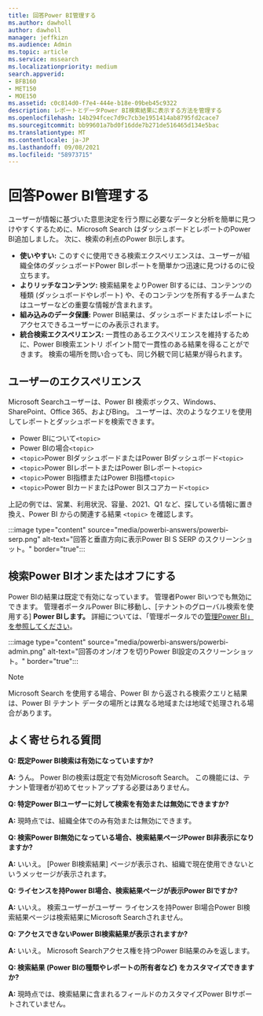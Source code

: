 ```yaml
---
title: 回答Power BI管理する
ms.author: dawholl
author: dawholl
manager: jeffkizn
ms.audience: Admin
ms.topic: article
ms.service: mssearch
ms.localizationpriority: medium
search.appverid:
- BFB160
- MET150
- MOE150
ms.assetid: c0c814d0-f7e4-444e-b18e-09beb45c9322
description: レポートとデータPower BI検索結果に表示する方法を管理する
ms.openlocfilehash: 14b294fcec7d9c7cb3e1951414ab8795fd2cace7
ms.sourcegitcommit: bb99601a7bd0f16dde7b271de516465d134e5bac
ms.translationtype: MT
ms.contentlocale: ja-JP
ms.lasthandoff: 09/08/2021
ms.locfileid: "58973715"
---
```

# <a name="manage-power-bi-answers"></a>回答Power BI管理する

ユーザーが情報に基づいた意思決定を行う際に必要なデータと分析を簡単に見つけやすくするために、Microsoft Search はダッシュボードとレポートのPower BI追加しました。 次に、検索の利点のPower BI示します。

* **使いやすい:** このすぐに使用できる検索エクスペリエンスは、ユーザーが組織全体のダッシュボードPower BIレポートを簡単かつ迅速に見つけるのに役立ちます。
* **よりリッチなコンテンツ:** 検索結果をよりPower BIするには、コンテンツの種類 (ダッシュボードやレポート) や、そのコンテンツを所有するチームまたはユーザーなどの重要な情報が含まれます。
* **組み込みのデータ保護:** Power BI結果は、ダッシュボードまたはレポートにアクセスできるユーザーにのみ表示されます。
* **統合検索エクスペリエンス:** 一貫性のあるエクスペリエンスを維持するために、Power BI検索エントリ ポイント間で一貫性のある結果を得ることができます。 検索の場所を問い合っても、同じ外観で同じ結果が得られます。

## <a name="what-users-experience"></a>ユーザーのエクスぺリエンス

Microsoft Searchユーザーは、Power BI 検索ボックス、Windows、SharePoint、Office 365、およびBing。 ユーザーは、次のようなクエリを使用してレポートとダッシュボードを検索できます。

* Power BIについて`<topic>`
* Power BIの場合`<topic>`
* `<topic>`Power BIダッシュボードまたはPower BIダッシュボード`<topic>`
* `<topic>`Power BIレポートまたはPower BIレポート`<topic>`
* `<topic>`Power BI指標またはPower BI指標`<topic>`
* `<topic>`Power BIカードまたはPower BIスコアカード`<topic>`

上記の例では、営業、利用状況、容量、2021、Q1 など、探している情報に置き換え、Power BI からの関連する結果 `<topic>` を確認します。

:::image type="content" source="media/powerbi-answers/powerbi-serp.png" alt-text="回答と垂直方向に表示Power BI S SERP のスクリーンショット。" border="true":::

## <a name="turn-power-bi-search-on-or-off"></a>検索Power BIオンまたはオフにする

Power BIの結果は既定で有効になっています。 管理者Power BIいつでも無効にできます。 管理者ポータルPower BIに移動し、[テナントのグローバル検索を使用する] **Power BIします。** 詳細については、「管理ポータルでの[管理Power BI」を参照してください](/power-bi/admin/service-admin-portal#use-global-search-for-power-bi-preview)。

:::image type="content" source="media/powerbi-answers/powerbi-admin.png" alt-text="回答のオン/オフを切りPower BI設定のスクリーンショット。" border="true":::

> [!NOTE]
> Microsoft Search を使用する場合、Power BI から返される検索クエリと結果は、Power BI テナント データの場所とは異なる地域または地域で処理される場合があります。

## <a name="frequently-asked-questions"></a>よく寄せられる質問

**Q: 既定Power BI検索は有効になっていますか?**

**A:** うん。 Power BIの検索は既定で有効Microsoft Search。 この機能には、テナント管理者が初めてセットアップする必要はありません。

**Q: 特定Power BIユーザーに対して検索を有効または無効にできますか?**

**A:** 現時点では、組織全体でのみ有効または無効にできます。

**Q: 検索Power BI無効になっている場合、検索結果ページPower BI非表示になりますか?**

**A:** いいえ。 [Power BI検索結果] ページが表示され、組織で現在使用できないというメッセージが表示されます。

**Q: ライセンスを持Power BI場合、検索結果ページが表示Power BIですか?**

**A:** いいえ。 検索ユーザーがユーザー ライセンスを持Power BI場合Power BI検索結果ページは検索結果にMicrosoft Searchされません。

**Q: アクセスできないPower BI検索結果が表示されますか?**

**A:** いいえ。 Microsoft Searchアクセス権を持つPower BI結果のみを返します。

**Q: 検索結果 (Power BIの種類やレポートの所有者など) をカスタマイズできますか?**

**A:** 現時点では、検索結果に含まれるフィールドのカスタマイズPower BIサポートされていません。